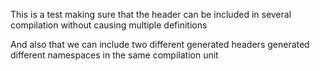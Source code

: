 <!-- Copyright © SixtyFPS GmbH <info@slint.dev> ; SPDX-License-Identifier: GPL-3.0-only OR LicenseRef-Slint-Royalty-free-2.0 OR LicenseRef-Slint-Software-3.0 -->

This is a test making sure that the header can be included in several compilation without causing multiple definitions

And also that we can include two different generated headers generated different namespaces in the same compilation unit
